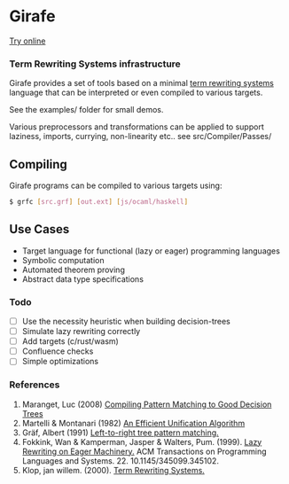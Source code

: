 # Girafe

[Try online](https://nathsou.github.io/Girafe/)

 ### Term Rewriting Systems infrastructure

Girafe provides a set of tools based on a minimal [term rewriting systems](https://en.wikipedia.org/wiki/Rewriting) language that can be interpreted or even compiled to various targets.

See the examples/ folder for small demos.

Various preprocessors and transformations can be applied to support laziness, imports, currying, non-linearity etc.. see src/Compiler/Passes/

## Compiling
Girafe programs can be compiled to various targets using:
```bash
$ grfc [src.grf] [out.ext] [js/ocaml/haskell]
```
## Use Cases

- Target language for functional (lazy or eager) programming languages
- Symbolic computation
- Automated theorem proving
- Abstract data type specifications

### Todo

- [ ] Use the necessity heuristic when building decision-trees
- [ ] Simulate lazy rewriting correctly
- [ ] Add targets (c/rust/wasm)
- [ ] Confluence checks
- [ ] Simple optimizations

### References

1. Maranget, Luc (2008) [Compiling Pattern Matching to Good Decision Trees](http://moscova.inria.fr/~maranget/papers/ml05e-maranget.pdf)
2. Martelli & Montanari (1982) [An Efficient Unification Algorithm](http://moscova.inria.fr/~levy/courses/X/IF/03/pi/levy2/martelli-montanari.pdf)
3. Gräf, Albert (1991) [Left-to-right tree pattern matching.](https://github.com/agraef/pure-lang/wiki/rtapaper.pdf)
4. Fokkink, Wan & Kamperman, Jasper & Walters, Pum. (1999). [Lazy Rewriting on Eager Machinery.](https://www.researchgate.net/publication/277293248_Lazy_Rewriting_on_Eager_Machinery) ACM Transactions on Programming Languages and Systems. 22. 10.1145/345099.345102. 
5. Klop, jan willem. (2000). [Term Rewriting Systems.](https://www.researchgate.net/publication/2472655_Term_Rewriting_Systems) 